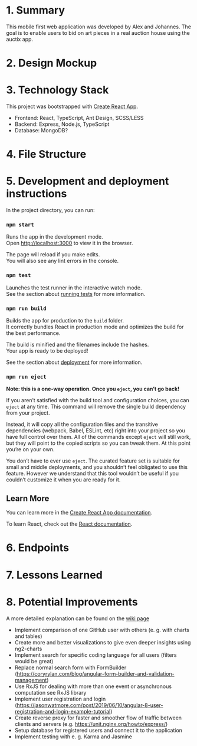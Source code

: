 # 1. Summary
This mobile first web application was developed by Alex and Johannes.
The goal is to enable users to bid on art pieces in a real auction house using the auctix app.

# 2. Design Mockup

# 3. Technology Stack
This project was bootstrapped with [Create React App](https://github.com/facebook/create-react-app).
* Frontend: React, TypeScript, Ant Design, SCSS/LESS
* Backend: Express, Node.js, TypeScript
* Database: MongoDB?

# 4. File Structure

# 5. Development and deployment instructions
In the project directory, you can run:

### `npm start`

Runs the app in the development mode.\
Open [http://localhost:3000](http://localhost:3000) to view it in the browser.

The page will reload if you make edits.\
You will also see any lint errors in the console.

### `npm test`

Launches the test runner in the interactive watch mode.\
See the section about [running tests](https://facebook.github.io/create-react-app/docs/running-tests) for more information.

### `npm run build`

Builds the app for production to the `build` folder.\
It correctly bundles React in production mode and optimizes the build for the best performance.

The build is minified and the filenames include the hashes.\
Your app is ready to be deployed!

See the section about [deployment](https://facebook.github.io/create-react-app/docs/deployment) for more information.

### `npm run eject`

**Note: this is a one-way operation. Once you `eject`, you can’t go back!**

If you aren’t satisfied with the build tool and configuration choices, you can `eject` at any time. This command will remove the single build dependency from your project.

Instead, it will copy all the configuration files and the transitive dependencies (webpack, Babel, ESLint, etc) right into your project so you have full control over them. All of the commands except `eject` will still work, but they will point to the copied scripts so you can tweak them. At this point you’re on your own.

You don’t have to ever use `eject`. The curated feature set is suitable for small and middle deployments, and you shouldn’t feel obligated to use this feature. However we understand that this tool wouldn’t be useful if you couldn’t customize it when you are ready for it.

## Learn More

You can learn more in the [Create React App documentation](https://facebook.github.io/create-react-app/docs/getting-started).

To learn React, check out the [React documentation](https://reactjs.org/).

# 6. Endpoints

# 7. Lessons Learned

# 8. Potential Improvements
A more detailed explanation can be found on the [wiki page](https://github.com/johannesstroebele91/GitHubUserDashboard/wiki/Potential-enhancement)
* Implement comparison of one GitHub user with others (e. g. with charts and tables)
* Create more and better visualizations to give even deeper insights using ng2-charts
* Implement search for specific coding language for all users (filters would be great)
* Replace normal search form with FormBuilder (https://coryrylan.com/blog/angular-form-builder-and-validation-management)
* Use RxJS for dealing with more than one event or asynchronous computation see RxJS library
* Implement user registration and login (https://jasonwatmore.com/post/2019/06/10/angular-8-user-registration-and-login-example-tutorial)
* Create reverse proxy for faster and smoother flow of traffic between clients and servers (e.g. https://unit.nginx.org/howto/express/)
* Setup database for registered users and connect it to the application
* Implement testing with e. g. Karma and Jasmine
